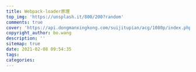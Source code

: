 ```yaml
---
title: Webpack-loader原理
top_img: 'https://unsplash.it/800/200?random'
comments: true
cover: 'https://api.dongmanxingkong.com/suijitupian/acg/1080p/index.php'
copyright_author: bo.wang
description: ''
sitemap: true
date: 2021-02-08 09:54:35
tags:
categories:
---
```



